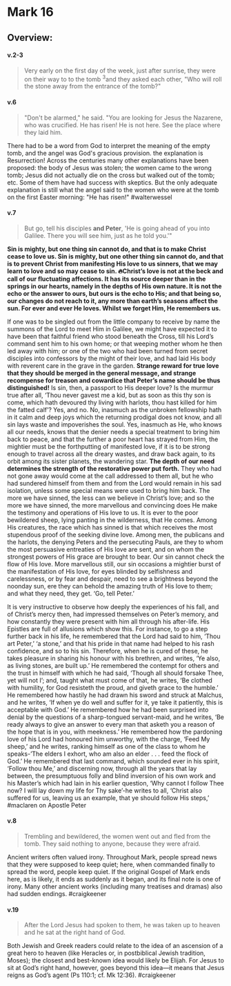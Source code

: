 # Mark 16

## Overview:



#### v.2-3
>Very early on the first day of the week, just after sunrise, they were on their way to to the tomb <sup>3</sup>and they asked each other, "Who will roll the stone away from the entrance of the tomb?"

#### v.6
>"Don't be alarmed," he said. "You are looking for Jesus the Nazarene, who was crucified. He has risen! He is not here. See the place where they laid him.

There had to be a word from God to interpret the meaning of the empty tomb, and the angel was God's gracious provision. the explanation is Resurrection! Across the centuries many other explanations have been proposed: the body of Jesus was stolen; the women came to the wrong tomb; Jesus did not actually die on the cross but walked out of the tomb; etc. Some of them have had success with skeptics. But the only adequate explanation is still what the angel said to the women who were at the tomb on the first Easter morning: "He has risen!"
#walterwessel 


#### v.7
>But go, tell his disciples **and Peter**, 'He is going ahead of you into Galilee. There you will see him, just as he told you.'"

**Sin is mighty, but one thing sin cannot do, and that is to make Christ cease to love us. Sin is mighty, but one other thing sin cannot do, and that is to prevent Christ from manifesting His love to us sinners, that we may learn to love and so may cease to sin. 🔥Christ’s love is not at the beck and call of our fluctuating affections. It has its source deeper than in the springs in our hearts, namely in the depths of His own nature. It is not the echo or the answer to ours, but ours is the echo to His; and that being so, our changes do not reach to it, any more than earth’s seasons affect the sun. For ever and ever He loves. Whilst we forget Him, He remembers us.**

If one was to be singled out from the little company to receive by name the summons of the Lord to meet Him in Galilee, we might have expected it to have been that faithful friend who stood beneath the Cross, till his Lord’s command sent him to his own home; or that weeping mother whom he then led away with him; or one of the two who had been turned from secret disciples into confessors by the might of their love, and had laid His body with reverent care in the grave in the garden. **Strange reward for true love that they should be merged in the general message, and strange recompense for treason and cowardice that Peter’s name should be thus distinguished!** Is sin, then, a passport to His deeper love? Is the murmur true after all, ‘Thou never gavest me a kid, but as soon as this thy son is come, which hath devoured thy living with harlots, thou hast killed for him the fatted calf’? Yes, and no. No, inasmuch as the unbroken fellowship hath in it calm and deep joys which the returning prodigal does not know, and all sin lays waste and impoverishes the soul. Yes, inasmuch as He, who knows all our needs, knows that the denier needs a special treatment to bring him back to peace, and that the further a poor heart has strayed from Him, the mightier must be the forthputting of manifested love, if it is to be strong enough to travel across all the dreary wastes, and draw back again, to its orbit among its sister planets, the wandering star. **The depth of our need determines the strength of the restorative power put forth.** They who had not gone away would come at the call addressed to them all, but he who had sundered himself from them and from the Lord would remain in his sad isolation, unless some special means were used to bring him back. The more we have sinned, the less can we believe in Christ’s love; and so the more we have sinned, the more marvellous and convincing does He make the testimony and operations of His love to us. It is ever to the poor bewildered sheep, lying panting in the wilderness, that He comes. Among His creatures, the race which has sinned is that which receives the most stupendous proof of the seeking divine love. Among men, the publicans and the harlots, the denying Peters and the persecuting Pauls, are they to whom the most persuasive entreaties of His love are sent, and on whom the strongest powers of His grace are brought to bear. Our sin cannot check the flow of His love. More marvellous still, our sin occasions a mightier burst of the manifestation of His love, for eyes blinded by selfishness and carelessness, or by fear and despair, need to see a brightness beyond the noonday sun, ere they can behold the amazing truth of His love to them; and what they need, they get. ‘Go, tell Peter.’

It is very instructive to observe how deeply the experiences of his fall, and of Christ’s mercy then, had impressed themselves on Peter’s memory, and how constantly they were present with him all through his after-life. His Epistles are full of allusions which show this. For instance, to go a step further back in his life, he remembered that the Lord had said to him, ‘Thou art Peter,’ ‘a stone,’ and that his pride in that name had helped to his rash confidence, and so to his sin. Therefore, when he is cured of these, he takes pleasure in sharing his honour with his brethren, and writes, ‘Ye also, as living stones, are built up.’ He remembered the contempt for others and the trust in himself with which he had said, ‘Though all should forsake Thee, yet will not I’; and, taught what must come of that, he writes, ‘Be clothed with humility, for God resisteth the proud, and giveth grace to the humble.’ He remembered how hastily he had drawn his sword and struck at Malchus, and he writes, ‘If when ye do well and suffer for it, ye take it patiently, this is acceptable with God.’ He remembered how he had been surprised into denial by the questions of a sharp-tongued servant-maid, and he writes, ‘Be ready always to give an answer to every man that asketh you a reason of the hope that is in you, with meekness.’ He remembered how the pardoning love of his Lord had honoured him unworthy, with the charge, ‘Feed My sheep,’ and he writes, ranking himself as one of the class to whom he speaks-’The elders I exhort, who am also an elder . . . feed the flock of God.’ He remembered that last command, which sounded ever in his spirit, ‘Follow thou Me,’ and discerning now, through all the years that lay between, the presumptuous folly and blind inversion of his own work and his Master’s which had lain in his earlier question, ‘Why cannot I follow Thee now? I will lay down my life for Thy sake’-he writes to all, ‘Christ also suffered for us, leaving us an example, that ye should follow His steps,’
#maclaren on Apostle Peter

#### v.8
>Trembling and bewildered, the women went out and fled from the tomb. They said nothing to anyone, because they were afraid.

Ancient writers often valued irony. Throughout Mark, people spread news that they were supposed to keep quiet; here, when commanded finally to spread the word, people keep quiet. If the original Gospel of Mark ends here, as is likely, it ends as suddenly as it began, and its final note is one of irony. Many other ancient works (including many treatises and dramas) also had sudden endings.
#craigkeener 

#### v.19
>After the Lord Jesus had spoken to them, he was taken up to heaven and he sat at the right hand of God.

Both Jewish and Greek readers could relate to the idea of an ascension of a great hero to heaven (like Heracles or, in postbiblical Jewish tradition, Moses); the closest and best-known idea would likely be Elijah. For Jesus to sit at God’s right hand, however, goes beyond this idea—it means that Jesus reigns as God’s agent (Ps 110:1; cf. Mk 12:36).
#craigkeener 



